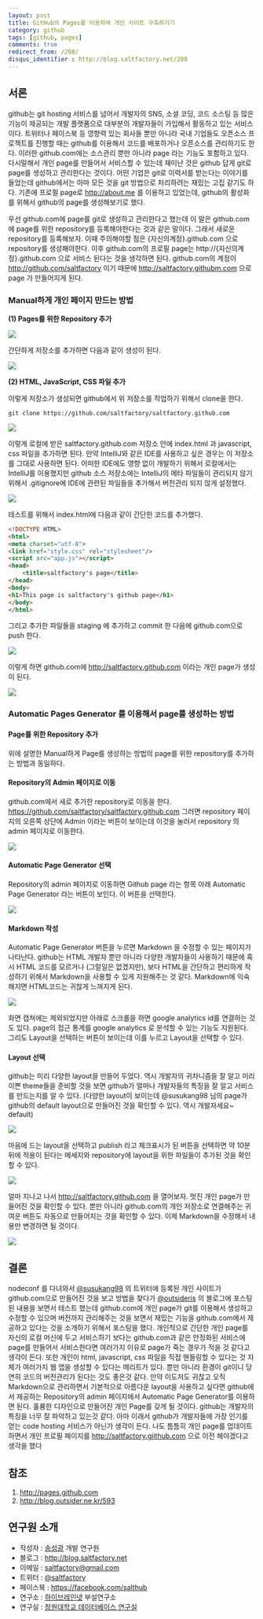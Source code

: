 ```yaml
---
layout: post
title: GitHub의 Pages를 이용하여 개인 사이트 구축하기기
category: github
tags: [github, pages]
comments: true
redirect_from: /208/
disqus_identifier : http://blog.saltfactory.net/208
---
```


## 서론

github는 git hosting 서비스를 넘어서 개발자의 SNS, 소셜 코딩, 코드 소스팅 등 많은 기능이 제공되는 개발 플랫폼으로 대부분의 개발자들이 가입해서 활동하고 있는 서비스이다. 트위터나 페이스북 등 영향력 있는 회사들 뿐만 아니라 국내 기업들도 오픈소스 프로젝트를 진행할 때는 github를 이용해서 코드를 배포하거나 오픈소스를 관리하기도 한다. 이러한 github.com에는 소스관리 뿐만 아니라 page 라는 기능도 포함하고 있다. 다시말해서 개인 page를 만들어서 서비스할 수 있는데 재미난 것은 github 답게 git로 page를 생성하고 관리한다는 것이다. 어떤 기업은 git로 이력서를 받는다는 이야기를 들었는데 github에서는 아마 모든 것을 git 방법으로 처리하려는 재밌는 고집 같기도 하다.
기존에 프로필 page로 http://about.me 를 이용하고 있었는데, github의 활성화를 위해서 github의 page를 생성해보기로 했다.

<!--more-->

우선 github.com에 page를 git로 생성하고 관리한다고 했는데 이 말은 github.com에 page를 위한 repository를 등록해야한다는 것과 같은 말이다. 그래서 새로운 repository를 등록해보자. 이때 주의해야할 점은 {자신의계정}.github.com 으로 repository를 생성해야한다. 이후 github.com의 프로필 page는 http://{자신의계정}.github.com 으로 서비스 된다는 것을 생각하면 된다. github.com의 계정이 http://github.com/saltfactory 이기 때문에 http://saltfactory.githubm.com 으로 page 가 만들어지게 된다.


### Manual하게 개인 페이지 만드는 방법

**(1) Pages를 위한 Repository 추가**

![](http://cfile7.uf.tistory.com/image/0169803E50AC198109AFFB)

간단하게 저장소를 추가하면 다음과 같이 생성이 된다.

![](http://cfile29.uf.tistory.com/image/1961154250AC19C33C2D2A)

**(2) HTML, JavaScript, CSS 파일 추가**

이렇게 저장소가 생성되면 github에서 위 저장소를 작업하기 위해서 clone을 한다.

```
git clone https://github.com/saltfactory/saltfactory.github.com
```

![](http://cfile7.uf.tistory.com/image/175D744550AC1A4130EC50)

이렇게 로컬에 받은 saltfactory.github.com 저장소 안에 index.html 과 javascript, css 파일을 추가하면 된다. 만약 IntelliJ와 같은 IDE를 사용하고 싶은 경우는 이 저장소를 그대로 사용하면 된다. 어떠한 IDE에도 영향 없이 개발하기 위해서 로컬에서는 IntelliJ를 이용했지만 github 소스 저장소에는 IntelliJ의 메타 파일들이 관리되지 않기 위해서 .gitignore에 IDE에 관련된 파일들을 추가해서 버전관리 되지 않게 설정했다.

![](http://cfile6.uf.tistory.com/image/177E5A4550AC1AF33504B4)

테스트를 위해서 index.html에 다음과 같이 간단한 코드를 추가했다.

```html
<!DOCTYPE HTML>
<html>
<meta charset="utf-8">
<link href="style.css" rel="stylesheet"/>
<script src="app.js"></script>
<head>
    <title>saltfactory's page</title>
</head>
<body>
<h1>This page is saltfactory's github page</h1>
</body>
</html>
```

그리고 추가한 파일들을 staging 에 추가하고 commit 한 다음에 github.com으로 push 한다.

![](http://cfile25.uf.tistory.com/image/1510014650AC1B6033E844)

이렇게 하면 github.com에 http://saltfactory.github.com 이라는 개인 page가 생성이 된다.

![](http://cfile27.uf.tistory.com/image/033A863750AC1BD133340D)

### Automatic Pages Generator 를 이용해서 page를 생성하는 방법

#### Page를 위한 Repository 추가

위에 설명한 Manual하게 Page를 생성하는 방법의 page를 위한 repository를 추가하는 방법과 동일하다.

#### Repository의 Admin 페이지로 이동

github.com에서 새로 추가한 repository로 이동을 한다. https://github.com/saltfactory/saltfactory.github.com 그러면 repository 페이지의 오른쪽 상단에 Admin 이라는 버튼이 보이는데 이것을 눌러서 repository 의 admin 페이지로 이동한다.

![](http://cfile10.uf.tistory.com/image/136DF43D50AC215C0ABD10)

#### Automatic Page Generator 선택

Repository의 admin 페이지로 이동하면 Github page 라는 항목 아래 Automatic Page Generator 라는 버튼이 보인다. 이 버튼을 선택한다.

![](http://cfile4.uf.tistory.com/image/01477B3950AC20691920F5)

#### Markdown 작성
Automatic Page Generator 버튼을 누르면 Markdown 을 수정할 수 있는 페이지가 나타난다. github는 HTML 개발자 뿐만 아니라 다양한 개발자들이 사용하기 때문에 혹시 HTML 코드를 모르거나 (그럴일은 없겠지만), 보다 HTML을 간단하고 편리하게 작성하기 위해서 Markdown을 사용할 수 있게 지원해주는 것 같다. Markdown에 익숙해지면 HTML코드는 귀찮게 느껴지게 된다.

![](http://cfile3.uf.tistory.com/image/163C223F50AC223327BFD3)

화면 캡쳐에는 제외되었지만 아래로 스크롤을 하면 google analytics id를 연결하는 것도 있다. page의 접근 통계를 google analytics 로 분석할 수 있는 기능도 지원된다. 그리도 Layout을 선택하는 버튼이 보이는데 이를 누르고 Layout을 선택할 수 있다.

#### Layout 선택

github는 미리 다양한 layout을 만들어 두었다. 역시 개발자의 귀차니즘을 잘 알고 미리 이쁜 theme들을 준비할 것을 보면 github가 얼마나 개발자들의 특징을 잘 알고 서비스를 만드는지를 알 수 있다. (다양한 layout이 보이는데 @susukang98 님의 page가 github의 default layout으로 만들어진 것을 확인할 수 있다. 역시 개발자세요~ default)

![](http://cfile28.uf.tistory.com/image/20264D4650AC237016EF61)

마음에 드는 layout을 선택하고 publish 라고 체크표시가 된 버튼을 선택하면 약 10분 뒤에 적용이 된다는 메세지와 repository에 layout을 위한 파일들이 추가된 것을 확인할 수 있다.

![](http://cfile29.uf.tistory.com/image/146AED3E50AC240D245145)

얼마 지나고 나서 http://saltfactory.github.com 을 열어보자. 멋진 개인 page가 만들어진 것을 확인할 수 있다. 뿐만 아니라 github.com의 개인 저장소로 연결해주는 귀여운 버튼도 자동으로 만들어지는 것을 확인할 수 있다. 이제 Markdown을 수정해서 내용만 변경하면 될 것이다.

![](http://cfile2.uf.tistory.com/image/033BAC4050AC242D01C126)

## 결론

nodeconf 를 다녀와서 [@susukang98](http://twitter.com/susukang98) 의 트위터에 등록된 개인 사이트가 github.com으로 만들어진 것을 보고 방법을 찾다가 [@outsideris](http://twitter.com/outsideris) 의 블로그에 포스팅된 내용을 보면서 테스트 했는데 github.com에 개인 page가 git를 이용해서 생성하고 수정할 수 있으며 버전까지 관리해주는 것을 보면서 재밌는 기능을 github.com에서 제공하고 있다는 것을 소개하기 위해서 포스팅을 했다. 개인적으로 간단한 개인 page를 자신의 로컬 머신에 두고 서비스하기 보다는 github.com과 같은 안정화된 서비스에 page를 만들어서 서비스한다면 여러가지 이유로 page가 죽는 경우가 적을 것 같다고 생각이 든다. 또한 개인이 html, javascript, css 파일을 직접 핸들링할 수 있다는 것 자체가 여러가지 웹 앱을 생성할 수 있다는 메리트가 있다. 뿐만 아니라 환경이 git이니 당연히 코드의 버전관리가 된다는 것도 좋은것 같다. 만약 이도저도 귀찮고 오직 Markdown으로 관리하면서 기본적으로 아름다운 layout을 사용하고 싶다면 github에서 제공하는 Repository의 admin 페이지에서 Automatic Page Generator를 이용하면 된다. 훌륭한 디자인으로 만들어진 개인 Page를 갖게 될 것이다. github는 개발자의 특징을 너무 잘 파악하고 있는것 같다. 아마 이래서 github가 개발자들에 가장 인기를 얻는 code hosting 서비스가 아닌가 생각이 든다. 나도 틈틈히 개인 page를 업데이트하면서 개인 프로필 페이지를 http://saltfactory.giithub.com 으로 이전 해야겠다고 생각을 했다


## 참조

1. http://pages.github.com
2. http://blog.outsider.ne.kr/593


## 연구원 소개

* 작성자 : [송성광](http://about.me/saltfactory) 개발 연구원
* 블로그 : http://blog.saltfactory.net
* 이메일 : [saltfactory@gmail.com](mailto:saltfactory@gmail.com)
* 트위터 : [@saltfactory](https://twitter.com/saltfactory)
* 페이스북 : https://facebook.com/salthub
* 연구소 : [하이브레인넷](http://www.hibrain.net) 부설연구소
* 연구실 : [창원대학교 데이터베이스 연구실](http://dblab.changwon.ac.kr)
